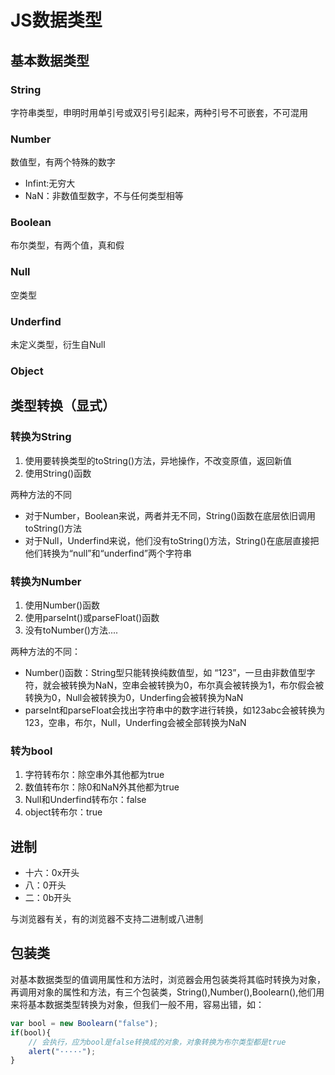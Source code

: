 # JS数据类型

## 基本数据类型

### String

字符串类型，申明时用单引号或双引号引起来，两种引号不可嵌套，不可混用

### Number

数值型，有两个特殊的数字

* Infint:无穷大
* NaN：非数值型数字，不与任何类型相等

### Boolean

布尔类型，有两个值，真和假

### Null

空类型

### Underfind

未定义类型，衍生自Null

### Object

## 类型转换（显式）

### 转换为String

1. 使用要转换类型的toString()方法，异地操作，不改变原值，返回新值
2. 使用String()函数

两种方法的不同

* 对于Number，Boolean来说，两者并无不同，String()函数在底层依旧调用toString()方法
* 对于Null，Underfind来说，他们没有toString()方法，String()在底层直接把他们转换为“null”和“underfind”两个字符串

### 转换为Number

1. 使用Number()函数
2. 使用parseInt()或parseFloat()函数
3. 没有toNumber()方法....

两种方法的不同：

* Number()函数：String型只能转换纯数值型，如 “123”，一旦由非数值型字符，就会被转换为NaN，空串会被转换为0，布尔真会被转换为1，布尔假会被转换为0，Null会被转换为0，Underfing会被转换为NaN
* parseInt和parseFloat会找出字符串中的数字进行转换，如123abc会被转换为123，空串，布尔，Null，Underfing会被全部转换为NaN

### 转为bool

1. 字符转布尔：除空串外其他都为true
2. 数值转布尔：除0和NaN外其他都为true
3. Null和Underfind转布尔：false
4. object转布尔：true

## 进制

* 十六：0x开头
* 八：0开头
* 二：0b开头

与浏览器有关，有的浏览器不支持二进制或八进制

## 包装类

对基本数据类型的值调用属性和方法时，浏览器会用包装类将其临时转换为对象，再调用对象的属性和方法，有三个包装类，String(),Number(),Boolearn(),他们用来将基本数据类型转换为对象，但我们一般不用，容易出错，如：

```js
var bool = new Boolearn("false");
if(bool){
    // 会执行，应为bool是false转换成的对象，对象转换为布尔类型都是true
    alert("·····");
}
```